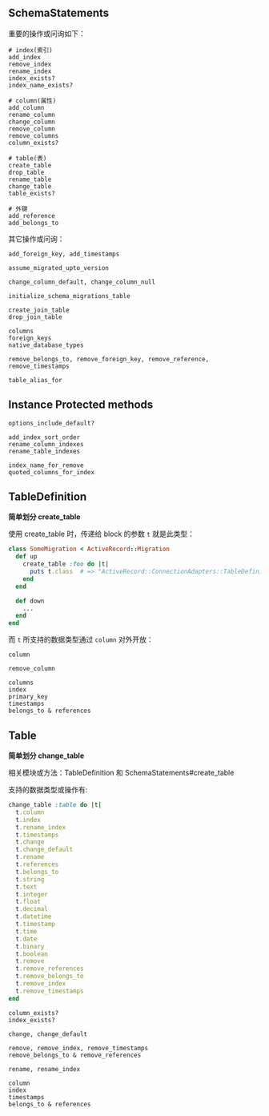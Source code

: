 ## SchemaStatements

重要的操作或问询如下：

```
# index(索引)
add_index
remove_index
rename_index
index_exists?
index_name_exists?

# column(属性)
add_column
rename_column
change_column
remove_column
remove_columns
column_exists?

# table(表)
create_table
drop_table
rename_table
change_table
table_exists?

# 外键
add_reference
add_belongs_to
```

其它操作或问询：

```
add_foreign_key, add_timestamps

assume_migrated_upto_version

change_column_default, change_column_null

initialize_schema_migrations_table

create_join_table
drop_join_table

columns
foreign_keys
native_database_types

remove_belongs_to, remove_foreign_key, remove_reference, remove_timestamps

table_alias_for
```

## Instance Protected methods

```
options_include_default?

add_index_sort_order
rename_column_indexes
rename_table_indexes

index_name_for_remove
quoted_columns_for_index
```

## TableDefinition

**简单划分 create_table**

使用 create_table 时，传递给 block 的参数 `t` 就是此类型：  

```ruby
class SomeMigration < ActiveRecord::Migration
  def up
    create_table :foo do |t|
      puts t.class  # => "ActiveRecord::ConnectionAdapters::TableDefinition"
    end
  end

  def down
    ...
  end
end
```

而 `t` 所支持的数据类型通过 `column` 对外开放：

```
column

remove_column

columns
index
primary_key
timestamps
belongs_to & references
```

## Table

**简单划分 change_table**

相关模块或方法：TableDefinition 和 SchemaStatements#create_table

支持的数据类型或操作有:

```ruby
change_table :table do |t|
  t.column
  t.index
  t.rename_index
  t.timestamps
  t.change
  t.change_default
  t.rename
  t.references
  t.belongs_to
  t.string
  t.text
  t.integer
  t.float
  t.decimal
  t.datetime
  t.timestamp
  t.time
  t.date
  t.binary
  t.boolean
  t.remove
  t.remove_references
  t.remove_belongs_to
  t.remove_index
  t.remove_timestamps
end
```

```
column_exists?
index_exists?

change, change_default

remove, remove_index, remove_timestamps
remove_belongs_to & remove_references

rename, rename_index

column
index
timestamps
belongs_to & references
```
